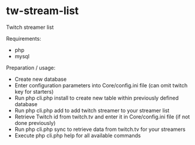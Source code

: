 # tw-stream-list
Twitch streamer list

Requirements:
- php
- mysql

Preparation / usage:
- Create new database
- Enter configuration parameters into Core/config.ini file (can omit twitch key for starters)
- Run php cli.php install to create new table within previously defined database
- Run php cli.php add <username> to add twitch streamer to your streamer list
- Retrieve Twitch id from twitch.tv and enter it in Core/config.ini file (if not done previously)
- Run php cli.php sync to retrieve data from twitch.tv for your streamers
- Execute php cli.php help for all available commands

